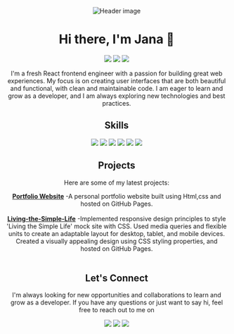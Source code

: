 <!-- Banner -->
<p align="center">

  <img src="https://avatars.githubusercontent.com/u/99503558?s=400&u=de9868ad5c8ff43f86a74b6cd36db202f361c00c&v=4" alt="Header image">
</p>
<!-- Header -->
<h1 align="center">Hi there, I'm Jana 👋</h1>
<p align="center">
  <a href="https://www.linkedin.com/in/jana-hasan/"><img src="https://img.shields.io/badge/-LinkedIn-blue?style=flat&logo=Linkedin&logoColor=white"/></a>
  <a href="mailto:jannahasan@hotmail.com"><img src="https://img.shields.io/badge/-Email-red?style=flat&logo=Gmail&logoColor=white"/></a>
  <a href="https://janahasa.github.io/portfolio/"><img src="https://img.shields.io/badge/-Portfolio-585858?style=flat"/></a>
</p>

<!-- Introduction -->
<p align="center">I'm a fresh React frontend engineer with a passion for building great web experiences. My focus is on creating user interfaces that are both beautiful and functional, with clean and maintainable code. I am eager to learn and grow as a developer, and I am always exploring new technologies and best practices.</p>

<!-- Skills -->
<h2 align="center">Skills</h2>
<p align="center">
  <img src="https://img.shields.io/badge/-React-61DAFB?style=flat&logo=React&logoColor=white"/>
  <img src="https://img.shields.io/badge/-JavaScript-F7DF1E?style=flat&logo=JavaScript&logoColor=black"/>
  <img src="https://img.shields.io/badge/-HTML5-E34F26?style=flat&logo=HTML5&logoColor=white"/>
  <img src="https://img.shields.io/badge/-CSS3-1572B6?style=flat&logo=CSS3&logoColor=white"/>
  <img src="https://img.shields.io/badge/-Bootstrap-7952B3?style=flat&logo=Bootstrap&logoColor=white"/>
  <img src="https://img.shields.io/badge/-Git-F05032?style=flat&logo=Git&logoColor=white"/>
</p>

<!-- Projects -->
<h2 align="center">Projects</h2>
<p align="center">Here are some of my latest projects:</p>
<p align="center">
 <a href="https://janahasa.github.io/portfolio/"><b>Portfolio Website</b></a> -A personal portfolio website built using Html,css and hosted on GitHub Pages.<br><br>
 <a href="https://github.com/janahasa/Living-the-Simple-Life"><b>Living-the-Simple-Life</b></a> -Implemented responsive design principles to style 'Living the Simple Life' mock site with CSS. Used media queries and flexible units to create an adaptable layout for desktop, tablet, and mobile devices. Created a visually appealing design using CSS styling properties, and hosted on GitHub Pages.<br><br>


  
<!-- Contact me -->
<h2 align="center">Let's Connect</h2>
<p align="center">I'm always looking for new opportunities and collaborations to learn and grow as a developer. If you have any questions or just want to say hi, feel free to reach out to me on
  <p align="center">
  <a href="mailto:jannahasan@hotmail.com"><img src="https://img.shields.io/badge/Email-Me-red"/></a>
  <a href="https://www.linkedin.com/in/jana-hasan/"><img src="https://img.shields.io/badge/LinkedIn-Connect-blue"/></a>
 <a href="https://www.instagram.com/Jana_alhasan_/"><img src="https://img.shields.io/badge/Instagram-Follow-orange"/></a>
</p>
</p>
